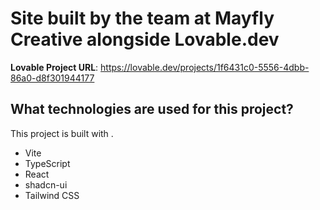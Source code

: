 # Site built by the team at Mayfly Creative alongside Lovable.dev

**Lovable Project URL**: https://lovable.dev/projects/1f6431c0-5556-4dbb-86a0-d8f301944177

## What technologies are used for this project?

This project is built with .

- Vite
- TypeScript
- React
- shadcn-ui
- Tailwind CSS
